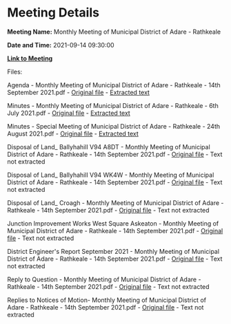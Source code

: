 # Meeting Details

**Meeting Name:** Monthly Meeting of Municipal District of Adare - Rathkeale

**Date and Time:** 2021-09-14 09:30:00

**[Link to Meeting](https://www.limerick.ie/council/whats-on/monthly-meeting-municipal-district-adare-rathkeale-71)**

Files: 

Agenda - Monthly Meeting of Municipal District of Adare - Rathkeale - 14th September 2021.pdf - [Original file](https://www.limerick.ie/sites/default/files/media/documents/2021-09/00-agenda-14th-september-2021_0.pdf) - [Extracted text](./Agenda%20-%C2%A0Monthly%20Meeting%20of%20Municipal%20District%20of%20Adare%20-%20Rathkeale%20-%2014th%20September%202021.md)

Minutes - Monthly Meeting of Municipal District of Adare - Rathkeale - 6th July 2021.pdf - [Original file](https://www.limerick.ie/sites/default/files/media/documents/2021-09/01-a-minutes-of-monthly-meeting-6th-july-2021.pdf) - [Extracted text](./Minutes%20-%C2%A0Monthly%20Meeting%20of%20Municipal%20District%20of%20Adare%20-%20Rathkeale%20-%206th%20July%202021.md)

Minutes - Special Meeting of Municipal District of Adare - Rathkeale - 24th August 2021.pdf - [Original file](https://www.limerick.ie/sites/default/files/media/documents/2021-09/01-b-minutes-of-special-meeting-24th-august-2021.pdf) - [Extracted text](./Minutes%20-%20Special%20Meeting%20of%20Municipal%20District%20of%20Adare%20-%20Rathkeale%20-%2024th%20August%202021.md)

Disposal of Land_ Ballyhahill V94 A8DT - Monthly Meeting of Municipal District of Adare - Rathkeale - 14th September 2021.pdf - [Original file](https://www.limerick.ie/sites/default/files/media/documents/2021-09/05a-disposal-of-land-ballyhahill-v94-a8dt.pdf) - Text not extracted

Disposal of Land_ Ballyhahill V94 WK4W - Monthly Meeting of Municipal District of Adare - Rathkeale - 14th September 2021.pdf - [Original file](https://www.limerick.ie/sites/default/files/media/documents/2021-09/05b-dispoal-of-land-ballyhahill-v94-wk4w.pdf) - Text not extracted

Disposal of Land_ Croagh - Monthly Meeting of Municipal District of Adare - Rathkeale - 14th September 2021.pdf - [Original file](https://www.limerick.ie/sites/default/files/media/documents/2021-09/05c-disposal-of-land-croagh.pdf) - Text not extracted

Junction Improvement Works West Square Askeaton - Monthly Meeting of Municipal District of Adare - Rathkeale - 14th September 2021.pdf - [Original file](https://www.limerick.ie/sites/default/files/media/documents/2021-10/06-junction-improvement-works-west-square-askeaton.pdf) - Text not extracted

District Engineer's Report September 2021 - Monthly Meeting of Municipal District of Adare - Rathkeale - 14th September 2021.pdf - [Original file](https://www.limerick.ie/sites/default/files/media/documents/2021-09/08-district-engineers-report-september-2021.pdf) - Text not extracted

Reply to Question - Monthly Meeting of Municipal District of Adare - Rathkeale - 14th September 2021.pdf - [Original file](https://www.limerick.ie/sites/default/files/media/documents/2021-09/reply-to-question-14th-september-2021-1.pdf) - Text not extracted

Replies to Notices of Motion- Monthly Meeting of Municipal District of Adare - Rathkeale - 14th September 2021.pdf - [Original file](https://www.limerick.ie/sites/default/files/media/documents/2021-10/replies-to-notices-of-motion-september-2021.pdf) - Text not extracted


